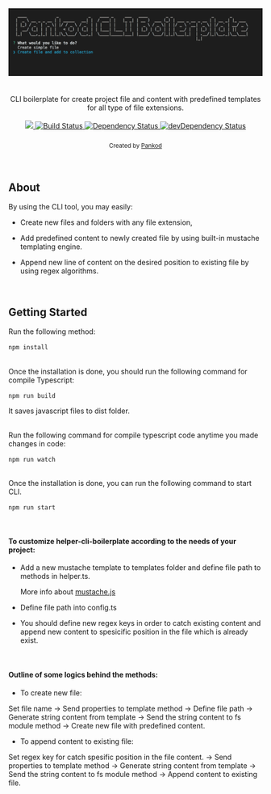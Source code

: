
<div align="center">
 <img width="600" src="./cli.gif" >
</div>
<br/>
<br/>

<div align="center">
CLI boilerplate for create  project file and content with predefined templates for all type of file extensions.

</div>
<br/>

<div align="center">
  <!-- CodeCov -->
  <a href="https://codecov.io/gh/pankod/cli-boilerplate">
    <img src="https://codecov.io/gh/pankod/cli-boilerplate/branch/master/graph/badge.svg" />
  </a>
  <!-- Build Status -->
  <a href="https://travis-ci.org/pankod/cli-boilerplate">
    <img src="https://travis-ci.org/pankod/cli-boilerplate.svg?branch=master" alt="Build Status" />
  </a>
  <!-- Dependency Status -->
  <a href="https://david-dm.org/pankod/cli-boilerplate">
    <img src="https://david-dm.org/pankod/cli-boilerplate.svg" alt="Dependency Status" />
  </a>
  <!-- devDependency Status -->
  <a href="https://david-dm.org/pankod/cli-boilerplate#info=devDependencies"> 
    <img src="https://david-dm.org/pankod/cli-boilerplate/dev-status.svg" alt="devDependency Status" />
  </a>
</div>

<br/>
<div align="center">
  <sub>Created by <a href="https://www.pankod.com">Pankod</a></sub>
</div>
<br/>

<br/>

## About

 By using the CLI tool, you may easily: 

   - Create new files and folders with any file extension,
   
  -  Add predefined content to newly created file by using built-in mustache templating engine.

  - Append new line of content on the desired position to existing file by using regex algorithms.

<br/>

## Getting Started


Run the following method:


```sh
npm install
```
<br/>
Once the installation is done, you should run the following command for compile Typescript:

 ```
 npm run build
 ```

 It saves javascript files to dist folder.

<br/>
Run the following command for compile typescript code anytime you made changes in code:

 ```
 npm run watch
 ```
<br/>
 Once the installation is done, you can run the following command to start CLI.

 ```
 npm run start
 ```

<br/>


#### To customize helper-cli-boilerplate according to the needs of your project:

- Add a new mustache template to templates folder and define file path to methods in helper.ts.

    More info about [mustache.js](https://github.com/janl/mustache.js)

- Define file path into config.ts

- You should define new regex keys in order to catch existing content and append new content to spesicific position in the file which is already exist.


<br/>

#### Outline of some logics behind the methods:

- To create new file:

Set file name -> Send properties to template method -> Define file path -> Generate string content from template -> Send the string content to fs module method -> Create new file with predefined content.

- To append content to existing file:

 Set regex key for catch spesific position in the file content.
    -> Send properties to template method -> Generate string content from template
      -> Send the string content to fs module method -> Append content to existing file.



